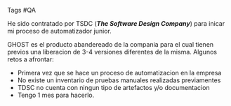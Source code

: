 Tags #QA 

He sido contratado por TSDC (***The Software Design Company***) para inicar mi proceso de automatizador junior.

GHOST es el producto abandereado de la compania para el cual tienen previos una liberacion de 3-4 versiones diferentes de la misma. Algunos retos a afrontar:

- Primera vez que se hace un proceso de automatizacion en la empresa
- No existe un inventario de pruebas manuales realizadas previamentes
- TDSC no cuenta con ningun tipo de artefactos y/o documentacion
- Tengo 1 mes para hacerlo.
